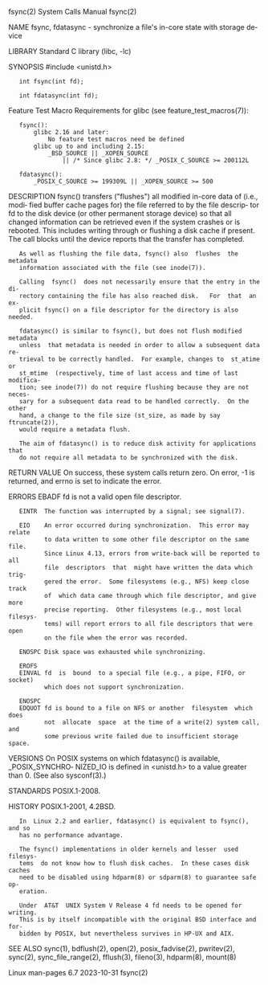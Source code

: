 fsync(2)                      System Calls Manual                     fsync(2)

NAME
       fsync,  fdatasync - synchronize a file's in-core state with storage de‐
       vice

LIBRARY
       Standard C library (libc, -lc)

SYNOPSIS
       #include <unistd.h>

       int fsync(int fd);

       int fdatasync(int fd);

   Feature Test Macro Requirements for glibc (see feature_test_macros(7)):

       fsync():
           glibc 2.16 and later:
               No feature test macros need be defined
           glibc up to and including 2.15:
               _BSD_SOURCE || _XOPEN_SOURCE
                   || /* Since glibc 2.8: */ _POSIX_C_SOURCE >= 200112L

       fdatasync():
           _POSIX_C_SOURCE >= 199309L || _XOPEN_SOURCE >= 500

DESCRIPTION
       fsync() transfers ("flushes") all modified in-core data of (i.e., modi‐
       fied buffer cache pages for) the file referred to by the file  descrip‐
       tor  fd  to the disk device (or other permanent storage device) so that
       all changed information can be retrieved even if the system crashes  or
       is rebooted.  This includes writing through or flushing a disk cache if
       present.   The  call  blocks until the device reports that the transfer
       has completed.

       As well as flushing the file data, fsync() also  flushes  the  metadata
       information associated with the file (see inode(7)).

       Calling  fsync()  does not necessarily ensure that the entry in the di‐
       rectory containing the file has also reached disk.   For  that  an  ex‐
       plicit fsync() on a file descriptor for the directory is also needed.

       fdatasync() is similar to fsync(), but does not flush modified metadata
       unless  that metadata is needed in order to allow a subsequent data re‐
       trieval to be correctly handled.  For example, changes to  st_atime  or
       st_mtime  (respectively, time of last access and time of last modifica‐
       tion; see inode(7)) do not require flushing because they are not neces‐
       sary for a subsequent data read to be handled correctly.  On the  other
       hand, a change to the file size (st_size, as made by say ftruncate(2)),
       would require a metadata flush.

       The aim of fdatasync() is to reduce disk activity for applications that
       do not require all metadata to be synchronized with the disk.

RETURN VALUE
       On  success, these system calls return zero.  On error, -1 is returned,
       and errno is set to indicate the error.

ERRORS
       EBADF  fd is not a valid open file descriptor.

       EINTR  The function was interrupted by a signal; see signal(7).

       EIO    An error occurred during synchronization.  This error may relate
              to data written to some other file descriptor on the same  file.
              Since Linux 4.13, errors from write-back will be reported to all
              file  descriptors  that  might have written the data which trig‐
              gered the error.  Some filesystems (e.g., NFS) keep close  track
              of  which data came through which file descriptor, and give more
              precise reporting.  Other filesystems (e.g., most local filesys‐
              tems) will report errors to all file descriptors that were  open
              on the file when the error was recorded.

       ENOSPC Disk space was exhausted while synchronizing.

       EROFS
       EINVAL fd  is  bound  to a special file (e.g., a pipe, FIFO, or socket)
              which does not support synchronization.

       ENOSPC
       EDQUOT fd is bound to a file on NFS or another  filesystem  which  does
              not  allocate  space  at the time of a write(2) system call, and
              some previous write failed due to insufficient storage space.

VERSIONS
       On POSIX systems on which  fdatasync()  is  available,  _POSIX_SYNCHRO‐
       NIZED_IO is defined in <unistd.h> to a value greater than 0.  (See also
       sysconf(3).)

STANDARDS
       POSIX.1-2008.

HISTORY
       POSIX.1-2001, 4.2BSD.

       In  Linux 2.2 and earlier, fdatasync() is equivalent to fsync(), and so
       has no performance advantage.

       The fsync() implementations in older kernels and lesser  used  filesys‐
       tems  do not know how to flush disk caches.  In these cases disk caches
       need to be disabled using hdparm(8) or sdparm(8) to guarantee safe  op‐
       eration.

       Under  AT&T  UNIX System V Release 4 fd needs to be opened for writing.
       This is by itself incompatible with the original BSD interface and for‐
       bidden by POSIX, but nevertheless survives in HP-UX and AIX.

SEE ALSO
       sync(1), bdflush(2), open(2),  posix_fadvise(2),  pwritev(2),  sync(2),
       sync_file_range(2), fflush(3), fileno(3), hdparm(8), mount(8)

Linux man-pages 6.7               2023-10-31                          fsync(2)
